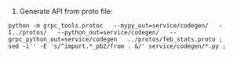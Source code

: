 
1. Generate API from proto file:

```shell script
python -m grpc_tools.protoc   --mypy_out=service/codegen/   -I../protos/   --python_out=service/codegen/   --grpc_python_out=service/codegen   ../protos/feb_stats.proto ;
sed -i'' -E 's/^import.*_pb2/from . &/' service/codegen/*.py ;
```
